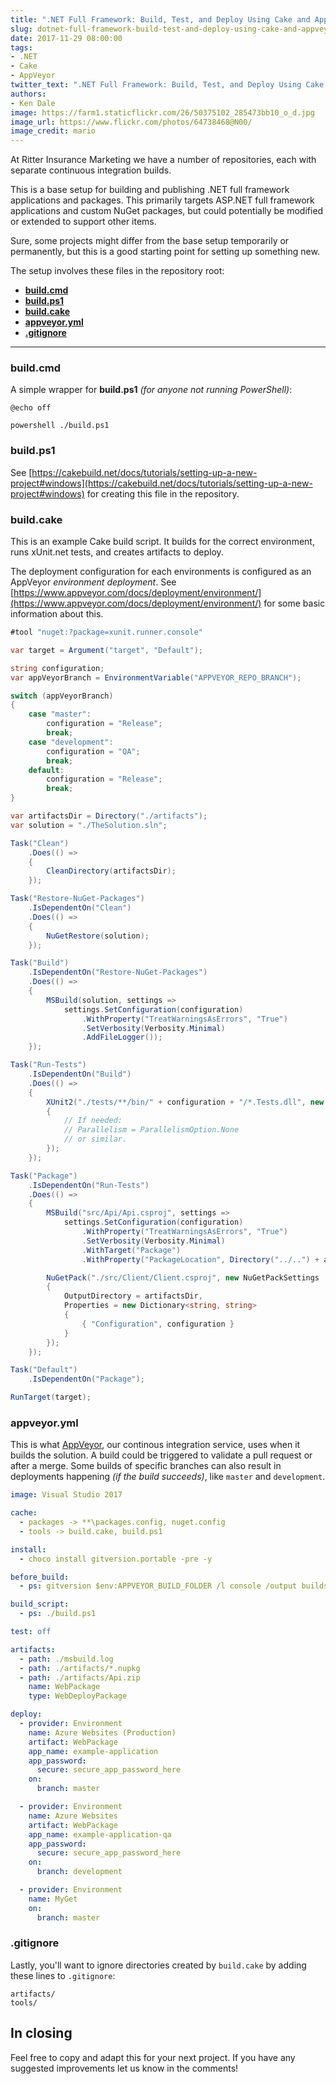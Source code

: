 ```yaml
---
title: ".NET Full Framework: Build, Test, and Deploy Using Cake and AppVeyor"
slug: dotnet-full-framework-build-test-and-deploy-using-cake-and-appveyor
date: 2017-11-29 08:00:00
tags:
- .NET
- Cake
- AppVeyor
twitter_text: ".NET Full Framework: Build, Test, and Deploy Using Cake and AppVeyor (@cakebuildnet @appveyor)"
authors: 
- Ken Dale
image: https://farm1.staticflickr.com/26/50375102_285473bb10_o_d.jpg
image_url: https://www.flickr.com/photos/64738468@N00/
image_credit: mario
---
```


At Ritter Insurance Marketing we have a number of repositories, each with separate continuous integration builds.

This is a base setup for building and publishing .NET full framework applications and packages. This primarily targets ASP.NET full framework applications and custom NuGet packages, but could potentially be modified or extended to support other items.

Sure, some projects might differ from the base setup temporarily or permanently, but this is a good starting point for setting up something new.

The setup involves these files in the repository root:

- [**build.cmd**](#buildcmd)
- [**build.ps1**](#buildps1)
- [**build.cake**](#buildcake)
- [**appveyor.yml**](#appveyoryml)
- [**.gitignore**](#gitignore)

---

### build.cmd

A simple wrapper for **build.ps1** *(for anyone not running PowerShell)*:

```
@echo off

powershell ./build.ps1
```

### build.ps1

See [https://cakebuild.net/docs/tutorials/setting-up-a-new-project#windows](https://cakebuild.net/docs/tutorials/setting-up-a-new-project#windows) for creating this file in the repository.

### build.cake

This is an example Cake build script. It builds for the correct environment, runs xUnit.net tests, and creates artifacts to deploy.

The deployment configuration for each environments is configured as an AppVeyor *environment deployment*. See [https://www.appveyor.com/docs/deployment/environment/](https://www.appveyor.com/docs/deployment/environment/) for some basic information about this.

```csharp
#tool "nuget:?package=xunit.runner.console"

var target = Argument("target", "Default");

string configuration;
var appVeyorBranch = EnvironmentVariable("APPVEYOR_REPO_BRANCH");

switch (appVeyorBranch)
{
    case "master":
        configuration = "Release";
        break;
    case "development":
        configuration = "QA";
        break;
    default:
        configuration = "Release";
        break;
}

var artifactsDir = Directory("./artifacts");
var solution = "./TheSolution.sln";

Task("Clean")
    .Does(() =>
    {
        CleanDirectory(artifactsDir);
    });

Task("Restore-NuGet-Packages")
    .IsDependentOn("Clean")
    .Does(() =>
    {
        NuGetRestore(solution);
    });

Task("Build")
    .IsDependentOn("Restore-NuGet-Packages")
    .Does(() =>
    {
        MSBuild(solution, settings =>
            settings.SetConfiguration(configuration)
                .WithProperty("TreatWarningsAsErrors", "True")
                .SetVerbosity(Verbosity.Minimal)
                .AddFileLogger());
    });

Task("Run-Tests")
    .IsDependentOn("Build")
    .Does(() =>
    {
        XUnit2("./tests/**/bin/" + configuration + "/*.Tests.dll", new XUnit2Settings
        {
            // If needed:
            // Parallelism = ParallelismOption.None
            // or similar.
        });
    });

Task("Package")
    .IsDependentOn("Run-Tests")
    .Does(() =>
    {
        MSBuild("src/Api/Api.csproj", settings =>
            settings.SetConfiguration(configuration)
                .WithProperty("TreatWarningsAsErrors", "True")
                .SetVerbosity(Verbosity.Minimal)
                .WithTarget("Package")
                .WithProperty("PackageLocation", Directory("../..") + artifactsDir));

        NuGetPack("./src/Client/Client.csproj", new NuGetPackSettings
        {
            OutputDirectory = artifactsDir,
            Properties = new Dictionary<string, string>
            {
                { "Configuration", configuration }
            }
        });
    });

Task("Default")
    .IsDependentOn("Package");

RunTarget(target);
```

### appveyor.yml

This is what [AppVeyor](https://www.appveyor.com/), our continous integration service, uses when it builds the solution. A build could be triggered to validate a pull request or after a merge. Some builds of specific branches can also result in deployments happening *(if the build succeeds)*, like `master` and `development`.

```yaml
image: Visual Studio 2017

cache:
  - packages -> **\packages.config, nuget.config
  - tools -> build.cake, build.ps1

install:
  - choco install gitversion.portable -pre -y

before_build:
  - ps: gitversion $env:APPVEYOR_BUILD_FOLDER /l console /output buildserver /updateAssemblyInfo /nofetch /b $env:APPVEYOR_REPO_BRANCH

build_script:
  - ps: ./build.ps1

test: off

artifacts:
  - path: ./msbuild.log
  - path: ./artifacts/*.nupkg
  - path: ./artifacts/Api.zip
    name: WebPackage
    type: WebDeployPackage

deploy:
  - provider: Environment
    name: Azure Websites (Production)
    artifact: WebPackage
    app_name: example-application
    app_password:
      secure: secure_app_password_here
    on:
      branch: master

  - provider: Environment
    name: Azure Websites
    artifact: WebPackage
    app_name: example-application-qa
    app_password:
      secure: secure_app_password_here
    on:
      branch: development

  - provider: Environment
    name: MyGet
    on:
      branch: master
```

### .gitignore

Lastly, you'll want to ignore directories created by `build.cake` by adding these lines to `.gitignore`:

```
artifacts/
tools/
```

## In closing

Feel free to copy and adapt this for your next project. If you have any suggested improvements let us know in the comments!
